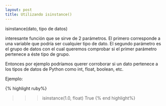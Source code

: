 ```yaml
---
layout: post
title: Utilizando isinstance()
---
```

isinstance(dato, tipo de datos)

interesante función que se sirve de 2 parámetros. El primero corresponde  a una variable que podría ser cualquier tipo de dato. El segundo parámetro es el grupo de datos con el cual queremos comprobar si el primer parámetro pertenece a éste tipo de grupo.

Entonces por ejemplo podríamos querer corroborar si un dato pertenece a los tipos de datos de Python como int, float, boolean, etc.

Ejemplo:
    
{% highlight ruby%}
>>> isinstance(1.0, float)
True
{% end highlight%}

